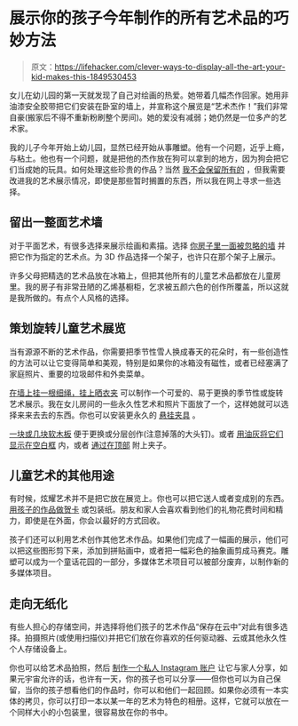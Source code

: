 # 展示你的孩子今年制作的所有艺术品的巧妙方法

> 原文：<https://lifehacker.com/clever-ways-to-display-all-the-art-your-kid-makes-this-1849530453>

女儿在幼儿园的第一天就发现了自己对绘画的热爱。她带着几幅杰作回家。她用非油漆安全胶带把它们安装在卧室的墙上，并宣称这个展览是“艺术杰作！”我们非常自豪(搬家后不得不重新粉刷整个房间)。她的爱没有减弱；她仍然是一位多产的艺术家。



我的儿子今年开始上幼儿园，显然已经开始从事雕塑。他有一个问题，近乎上瘾，与粘土。他也有一个问题，就是把他的杰作放在狗可以拿到的地方，因为狗会把它们当成她的玩具。如何处理这些珍贵的作品？当然 [我不会保留所有的](https://lifehacker.com/how-to-keep-your-kids-artwork-from-piling-up-1845985342) ，但我需要改进我的艺术展示情况，即使是那些暂时搁置的东西，所以我在网上寻求一些选择。

## 留出一整面艺术墙

对于平面艺术，有很多选择来展示绘画和素描。选择 [你房子里一面被忽略的墙](https://lifehacker.com/display-your-kids-art-on-an-ignored-wall-1833094096) 并把它作为指定的艺术点。为 3D 作品选择一个架子，也许只在那个架子上展示。

许多父母把精选的艺术品放在冰箱上，但把其他所有的儿童艺术品都放在儿童房里。我的房子有非常丑陋的乙烯基橱柜，乞求被五颜六色的创作所覆盖，所以这就是我所做的。有点个人风格的选择。

## 策划旋转儿童艺术展览

当有源源不断的艺术作品，你需要把季节性雪人换成春天的花朵时，有一些创造性的方法可以让它变得简单和美观，特别是如果你的冰箱没有磁性，或者已经塞满了家庭照片、重要的垃圾邮件和外卖菜单。

[在墙上挂一根细绳，挂上晒衣夹](https://designimprovised.com/2014/02/kids-art.html) 可以制作一个可爱的、易于更换的季节性或旋转艺术展示。我在女儿房间的一些永久性艺术和照片下面放了一个，这样她就可以选择来来去去的东西。你也可以安装更永久的 [悬挂夹具](https://www.wherethesmileshavebeen.com/easy-diy-kids-art-display/) 。

[一块或几块软木板](https://theorganisedhousewife.com.au/organising/kids-rooms/toy-room-organisation-inspiration/?epik=dj0yJnU9a21KWXNhcTBnYjdaM1hEZlkxNFoyRVctVmhWWUFTbU4mcD0wJm49RmVBY0xnS3N5UHloOFdlZk90Z2JGUSZ0PUFBQUFBR01ncXBN) 便于更换或分层创作(注意掉落的大头钉)。或者 [用油灰将它们显示在空白框](https://artfulparent.com/a-new-kids-art-display-wall-/) 内，或者 [通过在顶部](https://diyinspired.com/kids-artwork-display-idea/) 附上夹子。

## 儿童艺术的其他用途

有时候，炫耀艺术并不是把它放在展览上。你也可以把它送人或者变成别的东西。 [用孩子的作品做贺卡](https://lifehacker.com/use-your-kids-artwork-as-greeting-cards-1833671697) 或包装纸。朋友和家人会喜欢看到他们的礼物花费时间和精力，即使是在外面，你会以最好的方式回收。

孩子们还可以利用艺术创作其他艺术作品。如果他们完成了一幅画的展示，他们可以把这些图形剪下来，添加到拼贴画中，或者把一幅彩色的抽象画剪成马赛克。雕塑可以成为一个童话花园的一部分，多媒体艺术项目可以被部分废弃，以制作新的多媒体项目。

## 走向无纸化

有些人担心的存储空间，并选择将他们孩子的艺术作品“保存在云中”对此有很多选择。拍摄照片(或使用扫描仪)并把它们放在你喜欢的任何驱动器、云或其他永久性个人存储设备上。

你也可以给艺术品拍照，然后 [制作一个私人 Instagram 账户](https://lifehacker.com/create-a-private-instagram-account-for-your-kids-artwor-1827829792) 让它与家人分享，如果元宇宙允许的话，也许有一天，你的孩子也可以分享——但你也可以为自己保留，当你的孩子想看他们的作品时，你可以和他们一起回顾。如果你必须有一本实体的拷贝，你可以打印一本以某一年的艺术为特色的相册。这样，它就可以放在一个同样大小的小包装里，很容易放在你的书中。